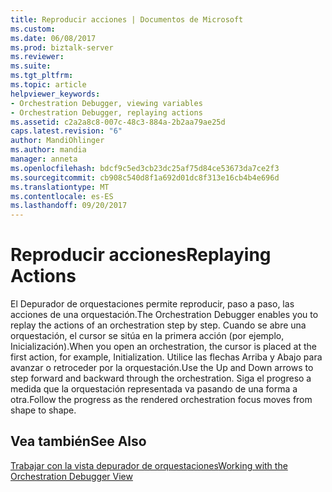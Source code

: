```yaml
---
title: Reproducir acciones | Documentos de Microsoft
ms.custom: 
ms.date: 06/08/2017
ms.prod: biztalk-server
ms.reviewer: 
ms.suite: 
ms.tgt_pltfrm: 
ms.topic: article
helpviewer_keywords:
- Orchestration Debugger, viewing variables
- Orchestration Debugger, replaying actions
ms.assetid: c2a2a8c8-007c-48c3-884a-2b2aa79ae25d
caps.latest.revision: "6"
author: MandiOhlinger
ms.author: mandia
manager: anneta
ms.openlocfilehash: bdcf9c5ed3cb23dc25af75d84ce53673da7ce2f3
ms.sourcegitcommit: cb908c540d8f1a692d01dc8f313e16cb4b4e696d
ms.translationtype: MT
ms.contentlocale: es-ES
ms.lasthandoff: 09/20/2017
---
```

# <a name="replaying-actions"></a><span data-ttu-id="7b89f-102">Reproducir acciones</span><span class="sxs-lookup"><span data-stu-id="7b89f-102">Replaying Actions</span></span>
<span data-ttu-id="7b89f-103">El Depurador de orquestaciones permite reproducir, paso a paso, las acciones de una orquestación.</span><span class="sxs-lookup"><span data-stu-id="7b89f-103">The Orchestration Debugger enables you to replay the actions of an orchestration step by step.</span></span> <span data-ttu-id="7b89f-104">Cuando se abre una orquestación, el cursor se sitúa en la primera acción (por ejemplo, Inicialización).</span><span class="sxs-lookup"><span data-stu-id="7b89f-104">When you open an orchestration, the cursor is placed at the first action, for example, Initialization.</span></span> <span data-ttu-id="7b89f-105">Utilice las flechas Arriba y Abajo para avanzar o retroceder por la orquestación.</span><span class="sxs-lookup"><span data-stu-id="7b89f-105">Use the Up and Down arrows to step forward and backward through the orchestration.</span></span> <span data-ttu-id="7b89f-106">Siga el progreso a medida que la orquestación representada va pasando de una forma a otra.</span><span class="sxs-lookup"><span data-stu-id="7b89f-106">Follow the progress as the rendered orchestration focus moves from shape to shape.</span></span>  
  
## <a name="see-also"></a><span data-ttu-id="7b89f-107">Vea también</span><span class="sxs-lookup"><span data-stu-id="7b89f-107">See Also</span></span>  
 [<span data-ttu-id="7b89f-108">Trabajar con la vista depurador de orquestaciones</span><span class="sxs-lookup"><span data-stu-id="7b89f-108">Working with the Orchestration Debugger View</span></span>](../core/working-with-the-orchestration-debugger-view.md)